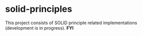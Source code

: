 # solid-principles

This project consists of SOLID principle related implementations (development is in progress). **FYI**
